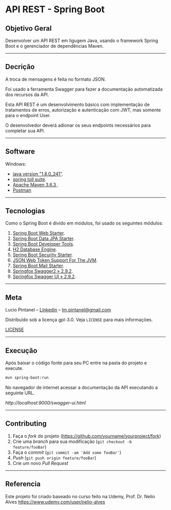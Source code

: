 # API REST - Spring Boot

## Objetivo Geral
Desenvolver um API REST em ligugem Java, usando o framework Spring Boot e o gerenciador de dependências Maven.

---

## Decrição
A troca de mensagens é feita no formato JSON.

Foi usado a ferramenta Swagger para fazer a documentação automatizada dos recursos da API.

Esta API REST é um desenvolvimento básico com implementação de tratamentos de erros, autorização e autenticação com JWT, mas somente para o endpoint User.

O desenvolvedor deverá adionar os seus endpoints necessários para completar sua API.

---

## Software
Windows:

* [java version "1.8.0_241"](https://www.oracle.com/java/technologies/javase-jdk8-downloads.html).
* [spring toll suite](https://spring.io/tools).
* [Apache Maven 3.6.3 ](https://maven.apache.org/guides/getting-started/windows-prerequisites.html).
* [Postman](https://www.postman.com/downloads/)

---

## Tecnologias
Como o Spring Boot é divido em módulos, foi usado os seguintes módulos:

1. [Spring Boot Web Starter](https://mvnrepository.com/artifact/org.springframework.boot/spring-boot-starter-web).
2. [Spring Boot Data JPA Starter](https://mvnrepository.com/artifact/org.springframework.boot/spring-boot-starter-data-jpa).
3. [Spring Boot Developer Tools](https://mvnrepository.com/artifact/org.springframework.boot/spring-boot-devtools).
4. [H2 Database Engine](https://mvnrepository.com/artifact/com.h2database/h2).
5. [Spring Boot Security Starter](https://mvnrepository.com/artifact/org.springframework.boot/spring-boot-starter-security).
6. [JSON Web Token Support For The JVM](https://mvnrepository.com/artifact/io.jsonwebtoken/jjwt).
7. [Spring Boot Mail Starter](https://mvnrepository.com/artifact/org.springframework.boot/spring-boot-starter-mail).
8. [Springfox Swagger2 » 2.9.2](https://mvnrepository.com/artifact/io.springfox/springfox-swagger2).
9. [Springfox Swagger UI » 2.9.2](https://mvnrepository.com/artifact/io.springfox/springfox-swagger-ui).

---

## Meta

Lucio Pintanel – [Linkedin](https://www.linkedin.com/in/lucio-pintanel-89a68057/) – lm.pintanel@gmail.com

Distribuído sob a licença gpl-3.0. Veja `LICENSE` para mais informações.

[LICENSE](/licenses/gpl-3.0.txt)

---

## Execução
Após baixar o código fonte para seu PC entre na pasta do projeto e execute.

```sh
mvn spring-boot:run
```

No navegador de internet acessar a documentação da API executando a seguinte URL.

_http://localhost:9000/swagger-ui.html_

---

## Contributing

1. Faça o _fork_ do projeto (<https://github.com/yourname/yourproject/fork>)
2. Crie uma _branch_ para sua modificação (`git checkout -b feature/fooBar`)
3. Faça o _commit_ (`git commit -am 'Add some fooBar'`)
4. _Push_ (`git push origin feature/fooBar`)
5. Crie um novo _Pull Request_

---

## Referencia
Este projeto foi criado baseado no curso feito na Udemy, Prof. Dr. Nelio Alves
https://www.udemy.com/user/nelio-alves